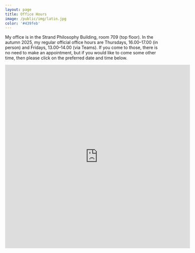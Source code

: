 ```yaml
---
layout: page
title: Office Hours
image: /public/img/latin.jpg
color: '#439feb'
---
```



My office is in the Strand Philosophy Building, room 709 (top floor). In the autumn 2025, my regular official office hours are Thursdays, 16.00–17.00 (in person) and Fridays, 13.00–14.00 (via Teams). If you come to those, there is no need to make an appointment, but if you would like to come some other time, then please click on the preferred date and time below.

<iframe src="https://ztoth.youcanbook.me/?noframe=true&skipHeaderFooter=true" style="width:120%;height:600px;border:1px;border-color:#000000;background-color:transparent;" frameborder="1" allowtransparency="false" onload="keepInView(this);"></iframe> 



